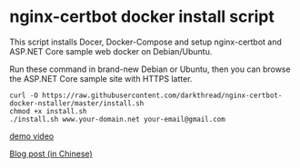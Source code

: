 # nginx-certbot docker install script 

This script installs Docer, Docker-Compose and setup nginx-certbot and ASP.NET Core sample web docker on Debian/Ubuntu.  

Run these command in brand-new Debian or Ubuntu, then you can browse the ASP.NET Core sample site with HTTPS latter.

```shell
curl -O https://raw.githubusercontent.com/darkthread/nginx-certbot-docker-nstaller/master/install.sh
chmod +x install.sh
./install.sh www.your-domain.net your-email@gmail.com
```
[demo video](https://www.youtube.com/watch?v=sisChevVa0Y)

[Blog post (in Chinese)](https://blog.darkthread.net/blog/nginx-certbot-auto-setup/)

